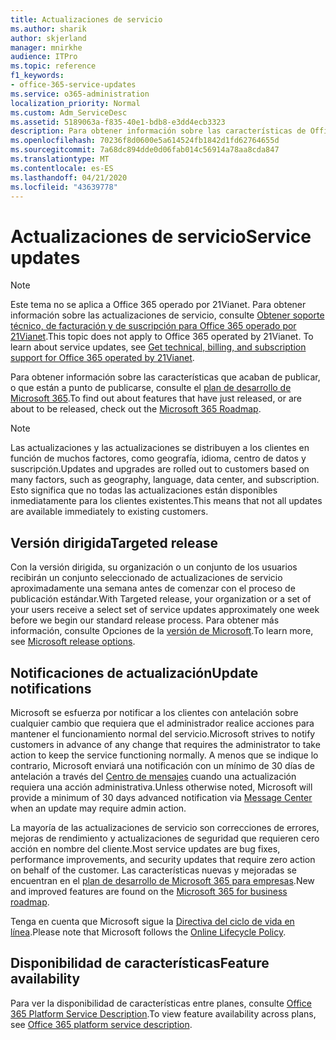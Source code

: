 ```yaml
---
title: Actualizaciones de servicio
ms.author: sharik
author: skjerland
manager: mnirkhe
audience: ITPro
ms.topic: reference
f1_keywords:
- office-365-service-updates
ms.service: o365-administration
localization_priority: Normal
ms.custom: Adm_ServiceDesc
ms.assetid: 5189063a-f835-40e1-bdb8-e3dd4ecb3323
description: Para obtener información sobre las características de Office 365 que acaban de publicar, o que están a punto de publicarse, consulte el mapa de ruta de Microsoft 365.
ms.openlocfilehash: 70236f8d0600e5a614524fb1842d1fd62764655d
ms.sourcegitcommit: 7a68dc894dde0d06fab014c56914a78aa8cda847
ms.translationtype: MT
ms.contentlocale: es-ES
ms.lasthandoff: 04/21/2020
ms.locfileid: "43639778"
---
```

# <a name="service-updates"></a><span data-ttu-id="c49d0-103">Actualizaciones de servicio</span><span class="sxs-lookup"><span data-stu-id="c49d0-103">Service updates</span></span>

> [!NOTE]
> <span data-ttu-id="c49d0-p101">Este tema no se aplica a Office 365 operado por 21Vianet. Para obtener información sobre las actualizaciones de servicio, consulte [Obtener soporte técnico, de facturación y de suscripción para Office 365 operado por 21Vianet](https://go.microsoft.com/fwlink/?LinkID=733350&amp;clcid=0x409).</span><span class="sxs-lookup"><span data-stu-id="c49d0-p101">This topic does not apply to Office 365 operated by 21Vianet. To learn about service updates, see [Get technical, billing, and subscription support for Office 365 operated by 21Vianet](https://go.microsoft.com/fwlink/?LinkID=733350&amp;clcid=0x409).</span></span> 
  
<span data-ttu-id="c49d0-106">Para obtener información sobre las características que acaban de publicar, o que están a punto de publicarse, consulte el [plan de desarrollo de Microsoft 365](https://go.microsoft.com/fwlink/?LinkId=509914).</span><span class="sxs-lookup"><span data-stu-id="c49d0-106">To find out about features that have just released, or are about to be released, check out the [Microsoft 365 Roadmap](https://go.microsoft.com/fwlink/?LinkId=509914).</span></span>
  
> [!NOTE]
> <span data-ttu-id="c49d0-107">Las actualizaciones y las actualizaciones se distribuyen a los clientes en función de muchos factores, como geografía, idioma, centro de datos y suscripción.</span><span class="sxs-lookup"><span data-stu-id="c49d0-107">Updates and upgrades are rolled out to customers based on many factors, such as geography, language, data center, and subscription.</span></span> <span data-ttu-id="c49d0-108">Esto significa que no todas las actualizaciones están disponibles inmediatamente para los clientes existentes.</span><span class="sxs-lookup"><span data-stu-id="c49d0-108">This means that not all updates are available immediately to existing customers.</span></span> 
  
## <a name="targeted-release"></a><span data-ttu-id="c49d0-109">Versión dirigida</span><span class="sxs-lookup"><span data-stu-id="c49d0-109">Targeted release</span></span>

<span data-ttu-id="c49d0-110">Con la versión dirigida, su organización o un conjunto de los usuarios recibirán un conjunto seleccionado de actualizaciones de servicio aproximadamente una semana antes de comenzar con el proceso de publicación estándar.</span><span class="sxs-lookup"><span data-stu-id="c49d0-110">With Targeted release, your organization or a set of your users receive a select set of service updates approximately one week before we begin our standard release process.</span></span> <span data-ttu-id="c49d0-111">Para obtener más información, consulte Opciones de la [versión de Microsoft](https://docs.microsoft.com/office365/admin/manage/release-options-in-office-365?view=o365-worldwide).</span><span class="sxs-lookup"><span data-stu-id="c49d0-111">To learn more, see [Microsoft release options](https://docs.microsoft.com/office365/admin/manage/release-options-in-office-365?view=o365-worldwide).</span></span> 
  
## <a name="update-notifications"></a><span data-ttu-id="c49d0-112">Notificaciones de actualización</span><span class="sxs-lookup"><span data-stu-id="c49d0-112">Update notifications</span></span>

<span data-ttu-id="c49d0-113">Microsoft se esfuerza por notificar a los clientes con antelación sobre cualquier cambio que requiera que el administrador realice acciones para mantener el funcionamiento normal del servicio.</span><span class="sxs-lookup"><span data-stu-id="c49d0-113">Microsoft strives to notify customers in advance of any change that requires the administrator to take action to keep the service functioning normally.</span></span> <span data-ttu-id="c49d0-114">A menos que se indique lo contrario, Microsoft enviará una notificación con un mínimo de 30 días de antelación a través del [Centro de mensajes](https://docs.microsoft.com/office365/admin/manage/message-center?view=o365-worldwide) cuando una actualización requiera una acción administrativa.</span><span class="sxs-lookup"><span data-stu-id="c49d0-114">Unless otherwise noted, Microsoft will provide a minimum of 30 days advanced notification via [Message Center](https://docs.microsoft.com/office365/admin/manage/message-center?view=o365-worldwide) when an update may require admin action.</span></span> 
  
<span data-ttu-id="c49d0-115">La mayoría de las actualizaciones de servicio son correcciones de errores, mejoras de rendimiento y actualizaciones de seguridad que requieren cero acción en nombre del cliente.</span><span class="sxs-lookup"><span data-stu-id="c49d0-115">Most service updates are bug fixes, performance improvements, and security updates that require zero action on behalf of the customer.</span></span> <span data-ttu-id="c49d0-116">Las características nuevas y mejoradas se encuentran en el [plan de desarrollo de Microsoft 365 para empresas](https://roadmap.office.com/).</span><span class="sxs-lookup"><span data-stu-id="c49d0-116">New and improved features are found on the [Microsoft 365 for business roadmap](https://roadmap.office.com/).</span></span>
  
<span data-ttu-id="c49d0-117">Tenga en cuenta que Microsoft sigue la [Directiva del ciclo de vida en línea](https://support.microsoft.com/lifecycle#gp/osslpolicy).</span><span class="sxs-lookup"><span data-stu-id="c49d0-117">Please note that Microsoft follows the [Online Lifecycle Policy](https://support.microsoft.com/lifecycle#gp/osslpolicy).</span></span>
  
## <a name="feature-availability"></a><span data-ttu-id="c49d0-118">Disponibilidad de características</span><span class="sxs-lookup"><span data-stu-id="c49d0-118">Feature availability</span></span>

<span data-ttu-id="c49d0-119">Para ver la disponibilidad de características entre planes, consulte [Office 365 Platform Service Description](office-365-platform-service-description.md).</span><span class="sxs-lookup"><span data-stu-id="c49d0-119">To view feature availability across plans, see [Office 365 platform service description](office-365-platform-service-description.md).</span></span>
  

